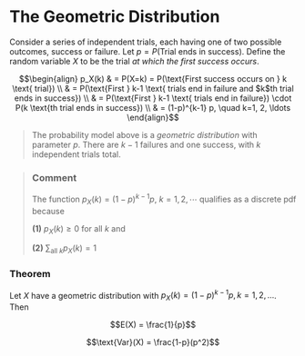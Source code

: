 # The Geometric Distribution

Consider a series of independent trials, each having one of two possible outcomes, success or failure. Let $p = P(\text{Trial ends in success})$. Define the random variable $X$ to be the trial *at which the first success occurs*. 

$$\begin{align}
p_X(k) & = P(X=k) = P(\text{First success occurs on } k \text{ trial}) \\
& = P(\text{First } k-1 \text{ trials end in failure and $k$th trial ends in success}) \\
& = P(\text{First } k-1 \text{ trials end in failure}) \cdot P(k \text{th trial ends in success}) \\
& = (1-p)^{k-1} p, \quad k=1, 2, \ldots
\end{align}$$

> The probability model above is a *geometric distribution* with parameter $p$. There are $k-1$ failures and one success, with $k$ independent trials total.

> ### Comment
> The function $p_X(k) = (1-p)^{k-1}p$, $k = 1, 2, \cdots$ qualifies as a discrete pdf because
>
> **(1)** $p_X(k) \geq 0$ for all $k$ and
> 
> **(2)** $\sum_{\text{all } k } p_X(k)=1$

### Theorem
Let $X$ have a geometric distribution with $p_X(k) = (1-p)^{k-1}p, k=1, 2, \ldots$. Then

$$E(X) = \frac{1}{p}$$

$$\text{Var}(X) = \frac{1-p}(p^2)$$
